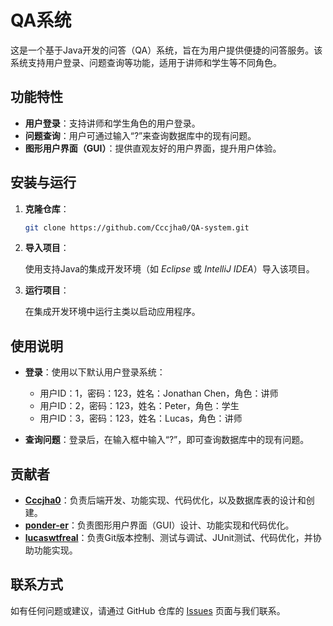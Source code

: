 # QA系统

这是一个基于Java开发的问答（QA）系统，旨在为用户提供便捷的问答服务。该系统支持用户登录、问题查询等功能，适用于讲师和学生等不同角色。

## 功能特性

- **用户登录**：支持讲师和学生角色的用户登录。
- **问题查询**：用户可通过输入“?”来查询数据库中的现有问题。
- **图形用户界面（GUI）**：提供直观友好的用户界面，提升用户体验。

## 安装与运行

1. **克隆仓库**：

   ```bash
   git clone https://github.com/Cccjha0/QA-system.git
   ```
   
2. **导入项目**：

   使用支持Java的集成开发环境（如 *Eclipse* 或 *IntelliJ IDEA*）导入该项目。

3. **运行项目**：

   在集成开发环境中运行主类以启动应用程序。

## 使用说明

- **登录**：使用以下默认用户登录系统：

  - 用户ID：1，密码：123，姓名：Jonathan Chen，角色：讲师
  - 用户ID：2，密码：123，姓名：Peter，角色：学生
  - 用户ID：3，密码：123，姓名：Lucas，角色：讲师

- **查询问题**：登录后，在输入框中输入“?”，即可查询数据库中的现有问题。

## 贡献者

- **[Cccjha0](https://github.com/Cccjha0)**：负责后端开发、功能实现、代码优化，以及数据库表的设计和创建。
- **[ponder-er](https://github.com/ponder-er)**：负责图形用户界面（GUI）设计、功能实现和代码优化。
- **[lucaswtfreal](https://github.com/lucaswtfreal)**：负责Git版本控制、测试与调试、JUnit测试、代码优化，并协助功能实现。

## 联系方式

如有任何问题或建议，请通过 GitHub 仓库的 [Issues](https://github.com/Cccjha0/QA-system/issues) 页面与我们联系。
